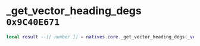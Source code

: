 # _get_vector_heading_degs `0x9C40E671`

```lua
local result --[[ number ]] = natives.core._get_vector_heading_degs(_vector --[[ vector3 ]])
```
